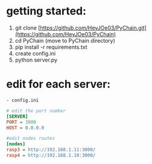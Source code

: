 # getting started:

 1. git clone [https://github.com/HeyJOe03/PyChain.git](https://github.com/HeyJOe03/PyChain)
 2. cd PyChain (move to PyChain directory)
 3. pip install -r requirements.txt
 4. create config.ini
 5. python server.py

# edit for each server:
    - config.ini


```ini
# edit the port number
[SERVER]
PORT = 3000
HOST = 0.0.0.0

#edit nodes routes
[nodes]
rasp3 = http://192.168.1.11:3000/
rasp4 = http://192.168.1.10:3000/
```    